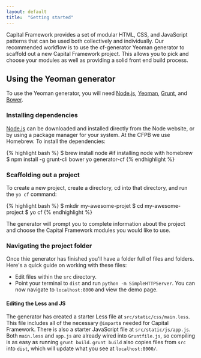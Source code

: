 ```yaml
---
layout: default
title:  "Getting started"
---
```


Capital Framework provides a set of modular HTML, CSS, and JavaScript patterns that can be used both collectively and individually. Our recommended workflow is to use the cf-generator Yeoman generator to scaffold out a new Capital Framework project. This allows you to pick and choose your modules as well as providing a solid front end build process.

## Using the Yeoman generator

To use the Yeoman generator, you will need [Node.js](http://nodejs.org/), [Yeoman](http://yeoman.io/), [Grunt](http://gruntjs.com/), and [Bower](http://bower.io/).

### Installing dependencies

[Node.js](http://nodejs.org/) can be downloaded and installed directly from the Node website, or by using a package manager for your system. At the CFPB we use Homebrew. To install the dependencies:

{% highlight bash %}
$ brew install node #if installing node with homebrew
$ npm install -g grunt-cli bower yo generator-cf
{% endhighlight %}

### Scaffolding out a project

To create a new project, create a directory, cd into that directory, and run the `yo cf` command:

{% highlight bash %}
$ mkdir my-awesome-projet
$ cd my-awesome-project
$ yo cf
{% endhighlight %}

The generator will prompt you to complete information about the project and choose the Capital Framework modules you would like to use.

### Navigating the project folder

Once thie generator has finished you'll have a folder full of files and folders.
Here's a quick guide on working with these files:

- Edit files within the `src` directory.
- Point your terminal to `dist` and run `python -m SimpleHTTPServer`.
  You can now navigate to `localhost:8000` and view the demo page.

#### Editing the Less and JS

The generator has created a starter Less file at `src/static/css/main.less`.
This file includes all of the necessary `@import`s needed for Capital Framework.
There is also a starter JavaScript file at `src/static/js/app.js`.
Both `main.less` and `app.js` are already wired into `Gruntfile.js`,
so compiling is as easy as running `grunt build`.
`grunt build` also copies files from `src` into `dist`, which will update what you see at
`localhost:8000/`.

